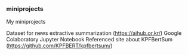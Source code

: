### miniprojects
My miniprojects

Dataset for news extractive summarization (https://aihub.or.kr/)
Google Colaboratory Jupyter Notebook
Referenced site about KPFBertSum (https://github.com/KPFBERT/kpfbertsum/)
